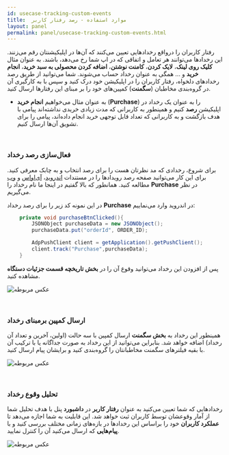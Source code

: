 ```yaml
---
id: usecase-tracking-custom-events
title:  موارد استفاده - رصد رفتار کاربر
layout: panel
permalink: panel/usecase-tracking-custom-events.html
---
```


رفتار کاربران را درواقع رخدادهایی تعیین می‌کنند که آن‌ها در اپلیکیشنتان رقم می‌زنند. این رخدادها می‌توانند هر تعامل و اتفاقی که در اپ شما رخ می‌دهد، باشند. به عنوان مثال **کلیک روی لینک**، **لایک کردن**، **کامنت نوشتن**، **اضافه کردن محصولی به سبد خرید**، **انجام خرید** و … همگی به عنوان رخداد حساب می‌شوند. شما می‌توانید از طریق رصد رخدادهای دلخواه، رفتار کاربران را در اپلیکیشن خود درک کنید و سپس با به کارگیری آن در گروه‌بندی مخاطبان (**سگمنت**) کمپین‌های خود را بر مبنای این رفتارها ارسال کنید.

- به عنوان مثال می‌خواهیم **انجام خرید** (**Purchase**) را به عنوان یک رخداد در اپلیکیشن **رصد** کنیم و همینطور به کاربرانی که مدت زیادی خریدی نداشته‌اند پیامی با هدف بازگشت و به کاربرانی که تعداد قابل توجهی خرید انجام داده‌اند، پیامی را برای تشویق آن‌ها ارسال کنیم.

<Br>


### فعال‌سازی رصد رخداد

 برای شروع، رخدادی که مد نظرتان هست را برای رصد انتخاب و به چابک معرفی کنید. برای این کار می‌توانید صفحه رصد رویدادها را در مستندات [اندروید](https://doc.chabokpush.com/android/event-tracking.html)، [آی‌اواس](https://doc.chabokpush.com/ios/event-tracking.html) و [وب](https://dev.doc.chabokpush.com/javascript/event-tracking.html) مطالعه کنید. همانطور که بالا گفتیم در اینجا ما نام رخداد را **Purchase** در نظر می‌گیریم. 

در این نمونه کد زیر را برای رصد رخداد **Purchase** در اندروید وارد می‌نماییم:

```java
    private void purchaseBtnClicked(){
        JSONObject purchaseData = new JSONObject();
        purchaseData.put("orderId", ORDER_ID);

        AdpPushClient client = getApplication().getPushClient();
        client.track("Purchase",purchaseData);
    }
```

پس از افزودن این رخداد می‌توانید وقوع آن را در **بخش تاریخچه قسمت جزئیات دستگاه** مشاهده کنید.

 ![عکس مربوطه](http://uupload.ir/files/7hmz_timelines.png)

<Br>

### ارسال کمپین برمبنای رخداد

همینطور این رخداد به **بخش سگمنت** ارسال کمپین با سه حالت (اولین، آخرین و تعداد آن رخداد) اضافه خواهد شد. بنابراین می‌توانید از این رخداد به صورت جداگانه یا با ترکیب آن با بقیه‌ فیلترهای سگمنت مخاطبانتان را گروه‌بندی کنید و برایشان پیام ارسال کنید.

 ![عکس مربوطه](http://uupload.ir/files/wtv_send-push-by-track.png)


<Br>

### تحلیل وقوع رخداد
 
رخدادهایی که شما تعیین می‌کنید به عنوان **رفتار کاربر** در **داشبورد** پنل با هدف تحلیل شما از آمار وقوعشان توسط کاربران ثبت خواهد شد. این قابلیت به شما اجازه می‌دهد تا **عملکرد کاربران** خود را براساس این رخدادها در بازه‌های زمانی مختلف بررسی کنید و با **پیام‌هایی** که ارسال می‌کنید آن را کنترل نمایید.

![عکس مربوطه](http://uupload.ir/files/pzoc_eventanalytics.png)


